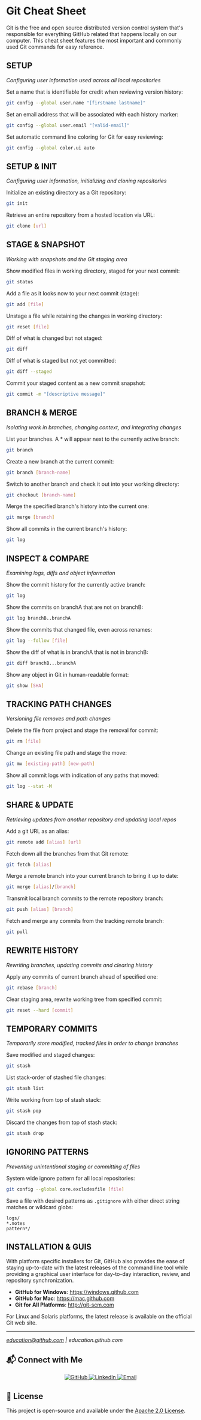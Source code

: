 # Git Cheat Sheet

Git is the free and open source distributed version control system that's responsible for everything GitHub related that happens locally on our computer. This cheat sheet features the most important and commonly used Git commands for easy reference.

## SETUP
*Configuring user information used across all local repositories*

Set a name that is identifiable for credit when reviewing version history:
```bash
git config --global user.name "[firstname lastname]"
```

Set an email address that will be associated with each history marker:
```bash
git config --global user.email "[valid-email]"
```

Set automatic command line coloring for Git for easy reviewing:
```bash
git config --global color.ui auto
```

## SETUP & INIT
*Configuring user information, initializing and cloning repositories*

Initialize an existing directory as a Git repository:
```bash
git init
```

Retrieve an entire repository from a hosted location via URL:
```bash
git clone [url]
```

## STAGE & SNAPSHOT
*Working with snapshots and the Git staging area*

Show modified files in working directory, staged for your next commit:
```bash
git status
```

Add a file as it looks now to your next commit (stage):
```bash
git add [file]
```

Unstage a file while retaining the changes in working directory:
```bash
git reset [file]
```

Diff of what is changed but not staged:
```bash
git diff
```

Diff of what is staged but not yet committed:
```bash
git diff --staged
```

Commit your staged content as a new commit snapshot:
```bash
git commit -m "[descriptive message]"
```

## BRANCH & MERGE
*Isolating work in branches, changing context, and integrating changes*

List your branches. A * will appear next to the currently active branch:
```bash
git branch
```

Create a new branch at the current commit:
```bash
git branch [branch-name]
```

Switch to another branch and check it out into your working directory:
```bash
git checkout [branch-name]
```

Merge the specified branch's history into the current one:
```bash
git merge [branch]
```

Show all commits in the current branch's history:
```bash
git log
```

## INSPECT & COMPARE
*Examining logs, diffs and object information*

Show the commit history for the currently active branch:
```bash
git log
```

Show the commits on branchA that are not on branchB:
```bash
git log branchB..branchA
```

Show the commits that changed file, even across renames:
```bash
git log --follow [file]
```

Show the diff of what is in branchA that is not in branchB:
```bash
git diff branchB...branchA
```

Show any object in Git in human-readable format:
```bash
git show [SHA]
```

## TRACKING PATH CHANGES
*Versioning file removes and path changes*

Delete the file from project and stage the removal for commit:
```bash
git rm [file]
```

Change an existing file path and stage the move:
```bash
git mv [existing-path] [new-path]
```

Show all commit logs with indication of any paths that moved:
```bash
git log --stat -M
```

## SHARE & UPDATE
*Retrieving updates from another repository and updating local repos*

Add a git URL as an alias:
```bash
git remote add [alias] [url]
```

Fetch down all the branches from that Git remote:
```bash
git fetch [alias]
```

Merge a remote branch into your current branch to bring it up to date:
```bash
git merge [alias]/[branch]
```

Transmit local branch commits to the remote repository branch:
```bash
git push [alias] [branch]
```

Fetch and merge any commits from the tracking remote branch:
```bash
git pull
```

## REWRITE HISTORY
*Rewriting branches, updating commits and clearing history*

Apply any commits of current branch ahead of specified one:
```bash
git rebase [branch]
```

Clear staging area, rewrite working tree from specified commit:
```bash
git reset --hard [commit]
```

## TEMPORARY COMMITS
*Temporarily store modified, tracked files in order to change branches*

Save modified and staged changes:
```bash
git stash
```

List stack-order of stashed file changes:
```bash
git stash list
```

Write working from top of stash stack:
```bash
git stash pop
```

Discard the changes from top of stash stack:
```bash
git stash drop
```

## IGNORING PATTERNS
*Preventing unintentional staging or committing of files*

System wide ignore pattern for all local repositories:
```bash
git config --global core.excludesfile [file]
```

Save a file with desired patterns as `.gitignore` with either direct string matches or wildcard globs:
```gitignore
logs/
*.notes
pattern*/
```

## INSTALLATION & GUIS

With platform specific installers for Git, GitHub also provides the ease of staying up-to-date with the latest releases of the command line tool while providing a graphical user interface for day-to-day interaction, review, and repository synchronization.

- **GitHub for Windows**: https://windows.github.com
- **GitHub for Mac**: https://mac.github.com
- **Git for All Platforms**: http://git-scm.com

For Linux and Solaris platforms, the latest release is available on the official Git web site.

---

*education@github.com | education.github.com*


## 📬 Connect with Me

<p align="center">
  <a href="https://github.com/Akib-Osmani" target="_blank" rel="noopener">
    <img alt="GitHub" src="https://img.shields.io/badge/-GitHub-181717?style=for-the-badge&logo=github&logoColor=white" />
  </a>
  <a href="https://www.linkedin.com/in/akib-osmani02" target="_blank" rel="noopener">
    <img alt="LinkedIn" src="https://img.shields.io/badge/-LinkedIn-0A66C2?style=for-the-badge&logo=linkedin&logoColor=white" />
  </a>
  <a href="mailto:akibaiub.edu@gmail.com" target="_blank" rel="noopener">
    <img alt="Email" src="https://img.shields.io/badge/-Email-D14836?style=for-the-badge&logo=gmail&logoColor=white" />
  </a>
</p>


## 📄 License

This project is open-source and available under the [Apache 2.0 License](LICENSE).